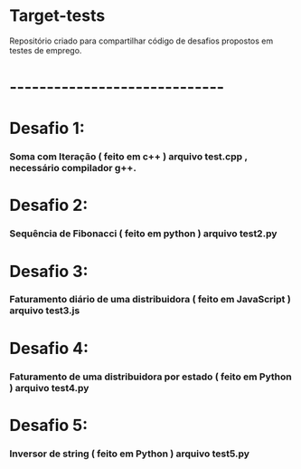 # Target-tests
Repositório criado para compartilhar código de desafios propostos em testes de emprego.
# -----------------------------
# Desafio 1:
### Soma com Iteração ( feito em c++ ) arquivo test.cpp , necessário compilador g++.

# Desafio 2:
### Sequência de Fibonacci ( feito em python ) arquivo test2.py

# Desafio 3:
### Faturamento diário de uma distribuidora ( feito em JavaScript ) arquivo test3.js

# Desafio 4:
### Faturamento de uma distribuidora por estado ( feito em Python ) arquivo test4.py

# Desafio 5:
### Inversor de string ( feito em Python ) arquivo test5.py

